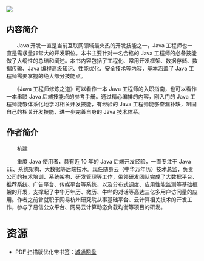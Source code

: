 ![](http://img3m5.ddimg.cn/90/33/25250535-1_u_3.jpg)

## 内容简介

　　Java 开发一直是当前互联网领域最火热的开发技能之一，Java 工程师也一直是需求量非常大的开发职位。本书主要针对一名合格的 Java 工程师的必备技能做了大纲性的总结和阐述。本书内容包括了工程化、常用开发框架、数据存储、数据传输、Java 编程高级知识、性能优化、安全技术等内容，基本涵盖了 Java 工程师需要掌握的绝大部分技能点。

　　《Java 工程师修炼之道》可以看作一本 Java 工程师的入职指南，也可以看作一本串联 Java 后端技能点的参考手册。通过精心编排的内容，刚入门的 Java 工程师能够体系化地学习相关开发技能，有经验的 Java 工程师能够查漏补缺，巩固自己的相关开发技能，进一步完善自身的 Java 技术体系。

## 作者简介

　　杭建

　　重度 Java 使用者，具有近 10 年的 Java 后端开发经验，一直专注于 Java EE、系统架构、大数据等后端技术。现任随身云（中华万年历）技术总监，负责公司的技术培训、系统架构、研发管理等工作，带领研发团队完成了大数据平台、推荐系统、广告平台、传媒平台等系统，以及分布式调度、应用性能监测等基础框架的开发，支撑起了中华万年历、微历、牛哔的对话等高达三亿多用户访问量的应用。作者之前曾就职于网易杭州研究院从事基础平台、云计算相关技术的开发工作，参与了易信公众平台、网易云计算动态负载均衡等项目的研发。

# 资源

* PDF 扫描版优化带书签：[城通网盘](https://u11215426.pipipan.com/fs/11215426-332137032)
